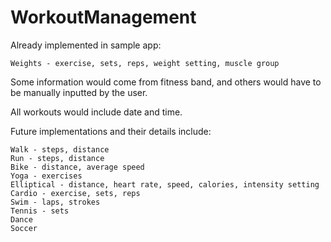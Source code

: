 # WorkoutManagement
Already implemented in sample app:

    Weights - exercise, sets, reps, weight setting, muscle group


Some information would come from fitness band, and others would have to be manually inputted by the user. 

All workouts would include date and time. 

Future implementations and their details include:

    Walk - steps, distance
    Run - steps, distance
    Bike - distance, average speed
    Yoga - exercises
    Elliptical - distance, heart rate, speed, calories, intensity setting
    Cardio - exercise, sets, reps
    Swim - laps, strokes
    Tennis - sets
    Dance 
    Soccer
